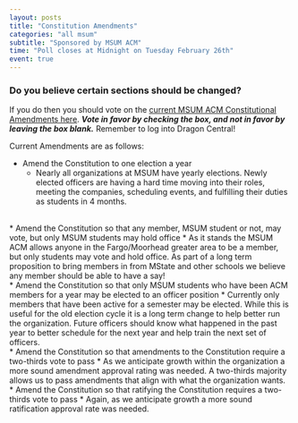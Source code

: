```yaml
---
layout: posts
title: "Constitution Amendments"
categories: "all msum"
subtitle: "Sponsored by MSUM ACM"
time: "Poll closes at Midnight on Tuesday February 26th"
event: true
---
```


### Do you believe certain sections should be changed? 
If you do then you should vote on the [current MSUM ACM Constitutional Amendments here](https://mnstate.campuslabs.com/engage/submitter/form/start/253105). **_Vote in favor by checking the box, and not in favor by leaving the box blank._** Remember to log into Dragon Central!

Current Amendments are as follows:
* Amend the Constitution to one election a year
    * Nearly all organizations at MSUM have yearly elections. Newly elected officers are having a hard time moving into their roles, meeting the companies, scheduling events, and fulfilling their duties as students in 4 months.
     
<br/>
* Amend the Constitution so that any member, MSUM student or not, may vote, but only MSUM students may hold office
    * As it stands the MSUM ACM allows anyone in the Fargo/Moorhead greater area to be a member, but only students may vote and hold office. As part of a long term proposition to bring members in from MState and other schools we believe any member should be able to have a say!

<br/>   
*  Amend the Constitution so that only MSUM students who have been ACM members for a year may be elected to an officer position
    * Currently only members that have been active for a semester may be elected. While this is useful for the old election cycle it is a long term change to help better run the organization. Future officers should know what happened in the past year to better schedule for the next year and help train the next set of officers.

<br/>    
* Amend the Constitution so that amendments to the Constitution require a two-thirds vote to pass
    * As we anticipate growth within the organization a more sound amendment approval rating was needed. A two-thirds majority allows us to pass amendments that align with what the organization wants.

<br/> 
* Amend the Constitution so that ratifying the Constitution requires a two-thirds vote to pass
    * Again, as we anticipate growth a more sound ratification approval rate was needed.